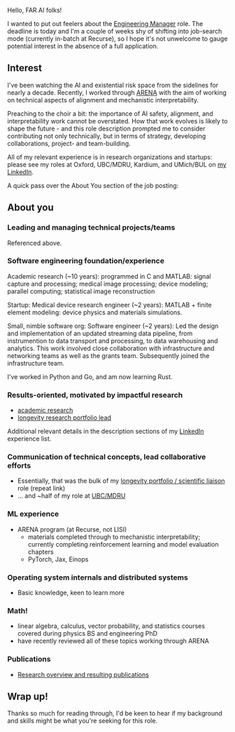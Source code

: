 Hello, FAR AI folks!

I wanted to put out feelers about the [Engineering Manager](https://far.ai/post/2023-12-engineering-manager/) role. The deadline is today and I'm a couple of weeks shy of shifting into job-search mode (currently in-batch at Recurse), so I hope it's not unwelcome to gauge potential interest in the absence of a full application.

## Interest

I've been watching the AI and existential risk space from the sidelines for nearly a decade. Recently, I worked through [ARENA](https://arena.education) with the aim of working on technical aspects of alignment and mechanistic interpretability. 

Preaching to the choir a bit: the importance of AI safety, alignment, and interpretability work cannot be overstated. How that work evolves is likely to shape the future - and this role description prompted me to consider contributing not only technically, but in terms of strategy, developing collaborations, project- and team-building. 

All of my relevant experience is in research organizations and startups: please see my roles at Oxford, UBC/MDRU, Kardium, and UMich/BUL on [my LinkedIn](https://linkedin.com/in/monicaspisar).

A quick pass over the About You section of the job posting:

## About you

### Leading and managing technical projects/teams

Referenced above.

### Software engineering foundation/experience

Academic research (~10 years): programmed in C and MATLAB: signal capture and processing; medical image processing; device modeling; parallel computing; statistical image reconstruction 

Startup: Medical device research engineer (~2 years): MATLAB + finite element modeling: device physics and materials simulations. 

Small, nimble software org: Software engineer (~2 years): Led the design and implementation of an updated streaming data pipeline, from instrumention to data transport and processing, to data warehousing and analytics. This work involved close collaboration with infrastructure and networking teams as well as the grants team. Subsequently joined the infrastructure team.

I've worked in Python and Go, and am now learning Rust.

### Results-oriented, motivated by impactful research

- [academic research](https://monicaspisar.com/publications/)
- [longevity research portfolio lead](https://monicaspisar.com/posts/hedging-bets-longevity/)

Additional relevant details in the description sections of my [LinkedIn](https://linkedin.com/in/monicaspisar) experience list.

### Communication of technical concepts, lead collaborative efforts

- Essentially, that was the bulk of my [longevity portfolio / scientific liaison](https://monicaspisar.com/posts/hedging-bets-longevity/) role (repeat link)
- ... and ~half of my role at [UBC/MDRU](https://linkedin.com/in/monicaspisar)

### ML experience

- ARENA program (at Recurse, not LISI)
  - materials completed through to mechanistic interpretability; currently completing reinforcement learning and model evaluation chapters
  - PyTorch, Jax, Einops

### Operating system internals and distributed systems
- Basic knowledge, keen to learn more

### Math!
- linear algebra, calculus, vector probability, and statistics courses covered during physics BS and engineering PhD
- have recently reviewed all of these topics working through ARENA

### Publications
- [Research overview and resulting publications](https://monicaspisar.com/publications/)

## Wrap up!

Thanks so much for reading through, I'd be keen to hear if my background and skills might be what you're seeking for this role.